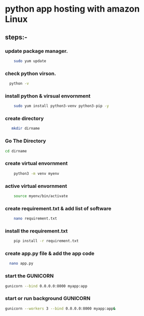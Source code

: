 # python app hosting with amazon Linux

  ##  steps:-
### update package manager.
 ```bash
	 sudo yum update
```
### check python virson.
```bash	
  python -v
```
### install python & virsual envornment
 ```bash
	 sudo yum install python3-venv python3-pip -y
```
### create directory
```bash
   mkdir dirname
 ```
### Go The Directory

```bash
cd dirname
```
### create virtual envornment
 ```bash
	 python3 -m venv myenv
```
### active virtual envornment
 ```bash
	 source myenv/bin/activate
```
### create requirement.txt & add list of software
 ```bash
	 nano requirement.txt
```
### install the requirement.txt
 ```bash
	 pip install -r requirement.txt
```
### create app.py file & add the app code
```bash	
  nano app.py
```
### start the GUNICORN 
 ```bash
gunicorn --bind 0.0.0.0:8000 myapp:app
```
### start or run background GUNICORN
```bash
gunicorn --workers 3 --bind 0.0.0.0:8000 myapp:app&
```
